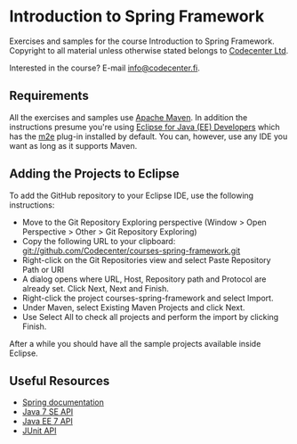 Introduction to Spring Framework
================================

Exercises and samples for the course Introduction to Spring Framework. Copyright to all material unless otherwise stated belongs to [Codecenter Ltd](http://www.codecenter.fi).

Interested in the course? E-mail info@codecenter.fi.

Requirements
------------

All the exercises and samples use [Apache Maven](http://maven.apache.org). In addition the instructions 
presume you're using [Eclipse for Java (EE) Developers](http://www.eclipse.org) which has the [m2e](http://www.eclipse.org/m2e) plug-in installed by default. 
You can, however, use any IDE you want as long as it supports Maven.

Adding the Projects to Eclipse
------------------------------

To add the GitHub repository to your Eclipse IDE, use the following instructions:

* Move to the Git Repository Exploring perspective (Window > Open Perspective > Other > Git Repository Exploring)
* Copy the following URL to your clipboard: <git://github.com/Codecenter/courses-spring-framework.git>
* Right-click on the Git Repositories view and select Paste Repository Path or URI
* A dialog opens where URL, Host, Repository path and Protocol are already set. Click Next, Next and Finish.
* Right-click the project courses-spring-framework and select Import.
* Under Maven, select Existing Maven Projects and click Next.  
* Use Select All to check all projects and perform the import by clicking Finish.

After a while you should have all the sample projects available inside Eclipse.

Useful Resources
----------------

* [Spring documentation](http://spring.io/docs)
* [Java 7 SE API](http://docs.oracle.com/javase/7/docs/api/)
* [Java EE 7 API](http://docs.oracle.com/javaee/7/api/)
* [JUnit API](http://junit.org/javadoc/latest/)


